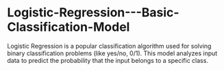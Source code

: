 # Logistic-Regression---Basic-Classification-Model
Logistic Regression is a popular classification algorithm used for solving binary classification problems (like yes/no, 0/1). This model analyzes input data to predict the probability that the input belongs to a specific class.
